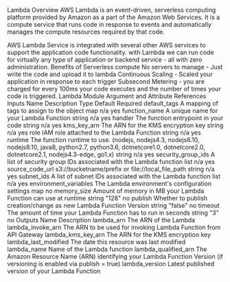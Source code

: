 Lambda Overview
AWS Lambda is an event-driven, serverless computing platform provided by Amazon as a part of the Amazon Web Services. It is a compute service that runs code in response to events and automatically manages the compute resources required by that code.

AWS Lambda Service is integrated with several other AWS services to support the application code functionality.
with Lambda we can run code for virtually any type of application or backend service - all with zero administration.
Benefits of Serverless compute
No servers to manage - Just write the code and upload it to lambda
Continuous Scaling - Scaled your application in response to each trigger
Subsecond Metering - you are charged for every 100ms your code executes and the number of times your code is triggered.
Lambda Module Argument and Attribute References
Inputs
Name	Description	Type	Default	Required
default_tags	A mapping of tags to assign to the object	map	n/a	yes
function_name	A unique name for your Lambda Function	string	n/a	yes
handler	The function entrypoint in your code	string	n/a	yes
kms_key_arn	The ARN for the KMS encryption key	string	n/a	yes
role	IAM role attached to the Lambda Function	string	n/a	yes
runtime	The function runtime to use. (nodejs, nodejs4.3, nodejs6.10, nodejs8.10, java8, python2.7, python3.6, dotnetcore1.0, dotnetcore2.0, dotnetcore2.1, nodejs4.3-edge, go1.x)	string	n/a	yes
security_group_ids	A list of security group IDs associated with the Lambda function	list	n/a	yes
source_code_url	s3://bucketname/prefix or file://local_file_path	string	n/a	yes
subnet_ids	A list of subnet IDs associated with the Lambda function	list	n/a	yes
environment_variables	The Lambda environment's configuration settings	map	<map>	no
memory_size	Amount of memory in MB your Lambda Function can use at runtime	string	"128"	no
publish	Whether to publish creation/change as new Lambda Function Version	string	"false"	no
timeout	The amount of time your Lambda Function has to run in seconds	string	"3"	no
Outputs
Name	Description
lambda_arn	The ARN of the Lambda
lambda_invoke_arn	The ARN to be used for invoking Lambda Function from API Gateway
lambda_kms_key_arn	The ARN for the KMS encryption key
lambda_last_modified	The date this resource was last modified
lambda_name	Name of the Lambda function
lambda_qualified_arn	The Amazon Resource Name (ARN) identifying your Lambda Function Version (if versioning is enabled via publish = true)
lambda_version	Latest published version of your Lambda Function
